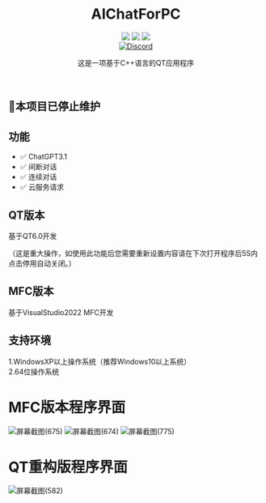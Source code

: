 
<div align="center">
    <h1>AIChatForPC</h1>
    <img src="https://img.shields.io/github/license/JasonYANG170/YANG-Chat?label=License&style=for-the-badge">
    <img src="https://img.shields.io/github/commit-activity/w/JasonYANG170/YANG-Chat?style=for-the-badge">
<img src="https://img.shields.io/github/languages/count/JasonYANG170/YANG-Chat?logo=python&style=for-the-badge">
	<br>
    	<a href="https://discord.com/invite/az3ceRmgVe"><img alt="Discord" src="https://img.shields.io/discord/978108215499816980?style=social&logo=discord&label=echosec"></a>
  <br>

这是一项基于C++语言的QT应用程序
  
<br>

</div>

## 🚧本项目已停止维护
## 功能  
- ✅ ChatGPT3.1
- ✅ 间断对话
- ✅ 连续对话
- ✅ 云服务请求

## QT版本
基于QT6.0开发

（这是重大操作，如使用此功能后您需要重新设置内容请在下次打开程序后5S内点击停用自动关闭。）

## MFC版本
基于VisualStudio2022 MFC开发

## 支持环境
1.WindowsXP以上操作系统（推荐Windows10以上系统）  
2.64位操作系统
# MFC版本程序界面 
![屏幕截图(675)](https://user-images.githubusercontent.com/39414350/216811553-992bfea5-3027-4a51-bfa9-ba9dc7903818.png)
![屏幕截图(674)](https://user-images.githubusercontent.com/39414350/216811556-d4ae74f6-9d1b-4e99-9247-922938416049.png)
![屏幕截图(775)](https://user-images.githubusercontent.com/39414350/222312705-ba5fba4e-3e22-4138-985e-775abac0d3d3.png)
# QT重构版程序界面 

![屏幕截图(582)](https://user-images.githubusercontent.com/39414350/236625679-28d68b3b-8bc6-418f-9510-33351ca81a9a.png)

